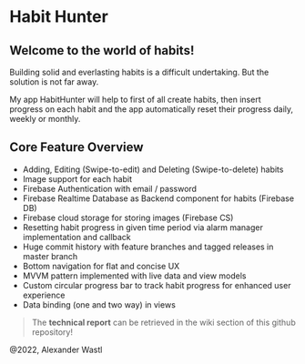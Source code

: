 # Habit Hunter

## Welcome to the world of habits!

Building solid and everlasting habits is a difficult undertaking. 
But the solution is not far away. 

My app HabitHunter will help to first of all create habits, then insert progress on each habit and the app
automatically reset their progress daily, weekly or monthly. 

## Core Feature Overview

* Adding, Editing (Swipe-to-edit) and Deleting (Swipe-to-delete) habits 
* Image support for each habit
* Firebase Authentication with email / password
* Firebase Realtime Database as Backend component for habits (Firebase DB)
* Firebase cloud storage for storing images (Firebase CS)
* Resetting habit progress in given time period via alarm manager implementation and callback
* Huge commit history with feature branches and tagged releases in master branch
* Bottom navigation for flat and concise UX  
* MVVM pattern implemented with live data and view models
* Custom circular progress bar to track habit progress for enhanced user experience
* Data binding (one and two way) in views

> The **technical report** can be retrieved in the wiki section of this github repository!

@2022, Alexander Wastl
